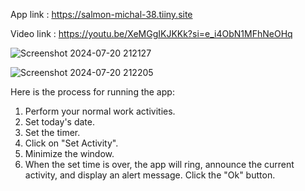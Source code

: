 App link : https://salmon-michal-38.tiiny.site

Video link : https://youtu.be/XeMGgIKJKKk?si=e_i4ObN1MFhNeOHq

![Screenshot 2024-07-20 212127](https://github.com/user-attachments/assets/29e9c734-a86e-4aa5-94f2-702fbd8f593d)

![Screenshot 2024-07-20 212205](https://github.com/user-attachments/assets/9c336e08-729e-4615-929a-3275300f5a4b)

Here is the process for running the app:

1. Perform your normal work activities.
2. Set today's date.
3. Set the timer.
4. Click on "Set Activity".
5. Minimize the window.
6. When the set time is over, the app will ring, announce the current activity, and display an alert message. Click the "Ok" button.






 
